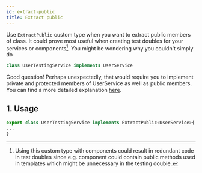 ```yaml
---
id: extract-public
title: Extract public
---
```


Use `ExtractPublic` custom type when you want to extract public members of class. It could prove most useful when creating test doubles for your services or components[^1].
You might be wondering why you couldn't simply do

```ts
class UserTestingService implements UserService
```

Good question! Perhaps unexpectedly, that would require you to implement private and protected members of UserService as well as public members. You can find a more detailed explanation [here](https://github.com/Microsoft/TypeScript/issues/18499).

## 1. Usage

```ts
export class UserTestingService implements ExtractPublic<UserService>{
...
}
```

[^1]: Using this custom type with components could result in redundant code in test doubles since e.g. component could contain public methods used in templates which might be unnecessary in the testing double.
